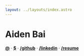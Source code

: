 ```yaml
---
layout: ../layouts/index.astro
---
```


# Aiden Bai

[**@**](mailto:aiden.bai05@gmail.com) · [**$**](https://github.com/sponsors/aidenybai) · [**/github**](https://github.com/aidenybai) · [**/linkedin**](https://linkedin.com/in/aidenbai) · [**/resume**](https://www.figma.com/file/n4MkGYBP1CEc3LsXU9z1pT/Resume?node-id=0%3A1)
